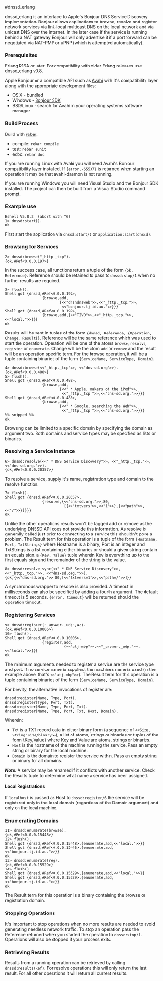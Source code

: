 #dnssd_erlang

dnssd_erlang is an interface to Apple's Bonjour DNS Service Discovery
implementation. Bonjour allows applications to browse, resolve and register
network services via link-local multicast DNS on the local network and via
unicast DNS over the internet. In the later case if the service is running
behind a NAT gateway Bonjour will only advertise it if a port forward can be
negotiated via NAT-PMP or uPNP (which is attempted automatically).

### Prerequisites

Erlang R16A or later. For compatibility with older Erlang releases use dnssd_erlang v0.8.

Apple Bonjour or a compatible API such as [Avahi](http://avahi.org/) with it's
compatibility layer along with the appropriate development files:

* OS X - bundled
* Windows - [Bonjour SDK](http://developer.apple.com/opensource/)
* BSD/Linux - search for Avahi in your operating systems software manager

### Build Process

Build with [rebar](https://github.com/basho/rebar):

* compile: `rebar compile`
* test: `rebar eunit`
* edoc: `rebar doc`

If you are running Linux with Avahi you will need Avahi's Bonjour compatibility
layer installed. If `{error,-65537}` is returned when starting an operation
it may be that avahi-daemon is not running.

If you are running Windows you will need Visual Studio and the Bonjour SDK
installed. The project can then be built from a Visual Studio command prompt.

### Example use

    Eshell V5.8.2  (abort with ^G)
    1> dnssd:start().
    ok

First start the application via `dnssd:start/1` or `application:start(dnssd)`.

### Browsing for Services

    2> dnssd:browse("_http._tcp").
    {ok,#Ref<0.0.0.197>}

In the success case, all functions return a tuple of the form `{ok, Reference}`.
Reference should be retained to pass to `dnssd:stop/1` when no further results
are required.

    3> flush().
    Shell got {dnssd,#Ref<0.0.0.197>,
                     {browse,add,
                             {<<"dnsndnsweb">>,<<"_http._tcp.">>,
                              <<"bonjour.tj.id.au.">>}}}
    Shell got {dnssd,#Ref<0.0.0.197>,
                     {browse,add,{<<"TIVO">>,<<"_http._tcp.">>,<<"local.">>}}}
    ok

Results will be sent in tuples of the form
`{dnssd, Reference, {Operation, Change, Result}}`. Reference will be the same
reference which was used to start the operation. Operation will be one of the
atoms `browse`, `resolve`, `register` or `enumerate`. Change will be the atom
`add` or `remove` and the result will be an operation specific term. For the
browse operation, it will be a tuple containing binaries of the form
`{ServiceName, ServiceType, Domain}`.

    4> dnssd:browse(<<"_http._tcp">>, <<"dns-sd.org">>).
    {ok,#Ref<0.0.0.488>}
    5> flush().
    Shell got {dnssd,#Ref<0.0.0.488>,
                     {browse,add,
                             {<<" * Apple, makers of the iPod">>,
                              <<"_http._tcp.">>,<<"dns-sd.org.">>}}}
    Shell got {dnssd,#Ref<0.0.0.488>,
                     {browse,add,
                             {<<" * Google, searching the Web">>,
                              <<"_http._tcp.">>,<<"dns-sd.org.">>}}}
    %% snipped %%
    ok

Browsing can be limited to a specific domain by specifying the domain as
argument two. Both domains and service types may be specified as lists or
binaries.

### Resolving a Service Instance

    6> dnssd:resolve(<<" * DNS Service Discovery">>, <<"_http._tcp.">>, <<"dns-sd.org.">>). 
    {ok,#Ref<0.0.0.20357>}

To resolve a service, supply it's name, registration type and domain to the
resolve function.

    7> flush().
    Shell got {dnssd,#Ref<0.0.0.20357>,
                     {resolve,{<<"dns-sd.org.">>,80,
                               [{<<"txtvers">>,<<"1">>},{<<"path">>,<<"/">>}]}}}
    ok

Unlike the other operations results won't be tagged add or remove as the
underlying DNSSD API does not provide this information. As resolve is generally
called just prior to connecting to a service this shouldn't pose a problem. The
Result term for this operation is a tuple of the form
`{Hostname, Port, TxtStrings}` where Hostname is a binary, Port is an integer
and TxtStrings is a list containing either binaries or should a given string
contain an equals sign, a `{Key, Value}` tuple wherein Key is everything up to
the first equals sign and the remainder of the string is the value.

    8> dnssd:resolve_sync(<<" * DNS Service Discovery">>, <<"_http._tcp.">>, <<"dns-sd.org.">>).
    {ok,{<<"dns-sd.org.">>,80,[<<"txtvers=1">>,<<"path=/">>]}}

A synchronous wrapper to resolve is also provided. A timeout in milliseconds can
also be specified by adding a fourth argument. The default timeout is 5 seconds.
`{error, timeout}` will be returned should the operation timeout.

### Registering Services

    9> dnssd:register("_answer._udp",42).
    {ok,#Ref<0.0.0.10006>}
    10> flush().
    Shell got {dnssd,#Ref<0.0.0.10006>,
                     {register,add,
                               {<<"atj-mbp">>,<<"_answer._udp.">>,<<"local.">>}}}
    ok

The minimum arguments needed to register a service are the service type and
port. If no service name is supplied, the machines name is used (in the example
above, that's `<<"atj-mbp">>`). The Result term for this operation is a tuple
containing binaries of the form `{ServiceName, ServiceType, Domain}`.

For brevity, the alternative invocations of register are:

    dnssd:register(Name, Type, Port).
    dnssd:register(Type, Port, Txt).
    dnssd:register(Name, Type, Port, Txt).
    dnssd:register(Name, Type, Port, Txt, Host, Domain).

Wherein:

 * `Txt` is a TXT record data in either binary form (a sequence of
`<<Size, String:Size/binary>>`), a list of atoms, strings or binaries or tuples
of the form {Key,Value} where Key and Value are atoms, strings or binaries.
 * `Host` is the hostname of the machine running the service. Pass an empty
string or binary for the local machine.
 * `Domain` is the domain to register the service within. Pass an empty string
or binary for all domains.

***Note:*** A service may be renamed if it conflicts with another service. Check
the Results tuple to determine what name a service has been assigned.

#### Local Registrations

If `localhost` is passed as Host to `dnssd:register/6` the service will be
registered only in the local domain (regardless of the Domain argument) and only
on the local machine.

### Enumerating Domains

    11> dnssd:enumerate(browse).
    {ok,#Ref<0.0.0.15448>}
    12> flush().
    Shell got {dnssd,#Ref<0.0.0.15448>,{enumerate,add,<<"local.">>}}
    Shell got {dnssd,#Ref<0.0.0.15448>,{enumerate,add,<<"bonjour.tj.id.au.">>}}
    ok
    13> dnssd:enumerate(reg).
    {ok,#Ref<0.0.0.15529>}
    14> flush().
    Shell got {dnssd,#Ref<0.0.0.15529>,{enumerate,add,<<"local.">>}}
    Shell got {dnssd,#Ref<0.0.0.15529>,{enumerate,add,<<"bonjour.tj.id.au.">>}}
    ok

The Result term for this operation is a binary containing the browse or
registration domain.

### Stopping Operations

It's important to stop operations when no more results are needed to avoid
generating needless network traffic. To stop an operation pass the Reference
returned when you started the operation to `dnssd:stop/1`. Operations will also
be stopped if your process exits.

### Retrieving Results

Results from a running operation can be retrieved by calling
`dnssd:results(Ref)`. For resolve operations this will only return the last
result. For all other operations it will return all current results.
